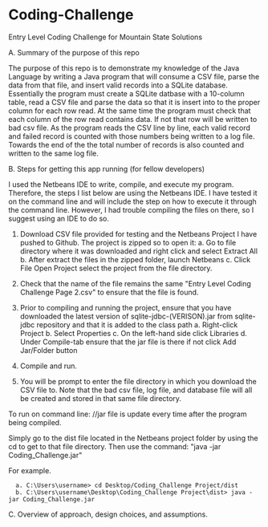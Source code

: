 # Coding-Challenge
Entry Level Coding Challenge for Mountain State Solutions


A. Summary of the purpose of this repo

The purpose of this repo is to demonstrate my knowledge of the Java Language by writing a Java program that will consume a CSV file, parse the data from that file, and insert valid records into a SQLite database. Essentially the program must create a SQLite datbase with a 10-column table, read a CSV file and parse the data so that it is insert into to the proper column for each row read. At the same time the program must check that each column of the row read contains data. If not that row will be written to bad csv file. As the program reads the CSV line by line, each valid record and failed record is counted with those numbers being written to a log file. Towards the end of the the total number of records is also counted and written to the same log file.

B. Steps for getting this app running (for fellow developers)

I used the Netbeans IDE to write, compile, and execute my program. Therefore, the steps I list below are using the Netbeans IDE. I have tested it on the command line and will include the step on how to execute it through the command line. However, I had trouble compiling the files on there, so I suggest using an IDE to do so.

1. Download CSV file provided for testing and the Netbeans Project I have pushed to Github.
   The project is zipped so to open it: 
          a. Go to file directory where it was downloaded and right click and select Extract All
          b. After extract the files in the zipped folder, launch Netbeans
          c. Click File Open Project select the project from the file directory.
   
2. Check that the name of the file remains the same "Entry Level Coding Challenge Page 2.csv" to ensure that the file is found.
   
3. Prior to compiling and running the project, ensure that you have downloaded the latest version of sqlite-jdbc-(VERISON).jar from sqlite-jdbc repository and that it is added to the class path
        a. Right-click Project
        b. Select Properties
        c. On the left-hand side click Libraries
        d. Under Compile-tab ensure that the jar file is there if not click Add Jar/Folder button
        
4. Compile and run.

5. You will be prompt to enter the file directory in which you download the CSV file to. Note that the bad csv file, log file, and database file will all be created and stored in that same file directory.

To run on command line: //jar file is update every time after the program being compiled.

Simply go to the dist file located in the Netbeans project folder by using the cd to get to that file directory.
Then use the command: "java -jar Coding_Challenge.jar"

For example.

      a. C:\Users\username> cd Desktop/Coding_Challenge Project/dist
      b. C:\Users\username\Desktop\Coding_Challenge Project\dist> java -jar Coding_Challenge.jar

C. Overview of approach, design choices, and assumptions.



